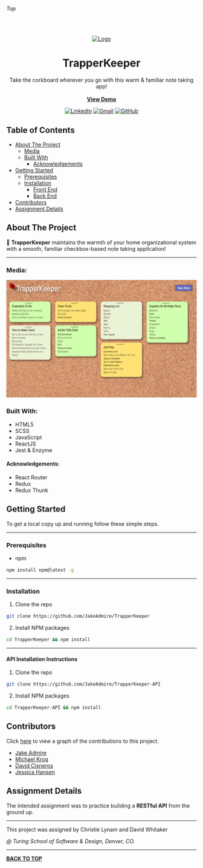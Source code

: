 ###### Top

<br />
<p align="center">
  <a href="https://github.com/JakeAdmire/TrapperKeeper">
    <img src="https://user-images.githubusercontent.com/44077214/71378023-7a3d4280-2583-11ea-93c7-607842c622e2.png" alt="Logo" width="300" height="80">
  </a>
  <h1 align="center">TrapperKeeper</h1>
  <p align="center">
    Take the corkboard wherever you go with this warm & familiar note taking app!
    <br />
    <br />
    <b><a href="https://jakeadmire.github.io/Ghibli-Tracker/">View Demo</a></b>
  </p>
</p>
<div align="center">

[![LinkedIn][linkedin-shield]][linkedin-url] [![Gmail][gmail-shield]][gmail-url] [![GitHub][github-shield]][github-url]
</div>

## Table of Contents

- [About The Project](#About-The-Project)
  - [Media](#Media)
  - [Built With](#Built-With)
    - [Acknowledgements](#Acknowledgements)
- [Getting Started](#Getting-Started)
  - [Prerequisites](#Prerequisites)
  - [Installation](#Installation)
    - [Front End](#Installation)
    - [Back End](#API-Installation-Instructions)
- [Contributors](#Contributors)
- [Assignment Details](#Assignment-Details)

## About The Project

:pushpin: **TrapperKeeper** maintains the warmth of your home organizational system with a smooth, familiar checkbox-based note taking application!

---

### Media:

![full page screenshot](https://github.com/JakeAdmire/TrapperKeeper/raw/master/src/media/TrapperKeeper.png)

### Built With:
- HTML5
- SCSS 
- JavaScript
- ReactJS
- Jest & Enzyme

#### Acknowledgements:
- React Router
- Redux
- Redux Thunk

## Getting Started

To get a local copy up and running follow these simple steps.

---

### Prerequisites

* npm
```sh
npm install npm@latest -g
```

---

### Installation

1. Clone the repo
```sh
git clone https://github.com/JakeAdmire/TrapperKeeper
```
2. Install NPM packages
```sh
cd TrapperKeeper && npm install
```

---

#### API Installation Instructions

1. Clone the repo
 ```sh
 git clone https://github.com/JakeAdmire/TrapperKeeper-API
 ```
2. Install NPM packages
```sh
cd TrapperKeeper-API && npm install
```

## Contributors

Click [here](https://github.com/JakeAdmire/TrapperKeeper/graphs/contributors) to view a graph of the contributions to this project.

- [Jake Admire](https://github.com/jakeadmire)
- [Michael Krog](https://github.com/MRKrog/)
- [David Cisneros](https://github.com/DevelopingDavid)
- [Jessica Hansen](https://github.com/jessicalyn)

## Assignment Details

The intended assignment was to practice building a **RESTful API** from the ground up. 

---

This project was assigned by Christie Lynam and David Whitaker

_@ Turing School of Software & Design, Denver, CO._

---

**[BACK TO TOP](#top)**

<!-- URL References  -->
[linkedin-shield]: https://img.shields.io/badge/-LinkedIn-0077b5.svg?style=for-the-badge&logo=linkedin
[linkedin-url]: https://linkedin.com/in/jakeadmire

[gmail-shield]: https://img.shields.io/badge/-Email-red.svg?style=for-the-badge&logo=gmail&logoColor=white
[gmail-url]: mailto:jakeadmire1@gmail.com

[github-shield]: https://img.shields.io/badge/dynamic/json?label=Follow&query=length&url=https://api.github.com/users/jakeadmire/followers&style=for-the-badge&logo=github
[github-url]: https://github.com/JakeAdmire/
